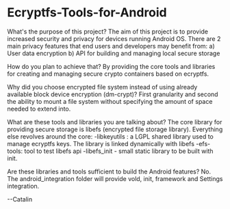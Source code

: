 Ecryptfs-Tools-for-Android
==========================

What's the purpose of this project?
The aim of this project is to provide increased security and privacy for devices running Android OS.
There are 2 main privacy features that end users and developers may benefit from:
      a) User data encryption
      b) API for building and managing local secure storage

How do you plan to achieve that?
By providing the core tools and libraries for creating and managing secure crypto containers based on ecryptfs.

Why did you choose encrypted file system instead of using already available block device encryption (dm-crypt)?
First granularity and second the ability to mount a file system without specifying the amount of space needed to extend into.

What are these tools and libraries you are talking about?
The core library for providing secure storage is libefs (encrypted file storage library). Everything else revolves around the core:
    -libkeyutils : a LGPL shared library used to manage ecryptfs keys. The library is linked dynamically with libefs
    -efs-tools: tool to test libefs api
    -libefs_init - small static library to be built with init.

Are these libraries and tools sufficient to build the Android features?
No. The android_integration folder will provide vold, init, framework and Settings integration.

--Catalin


